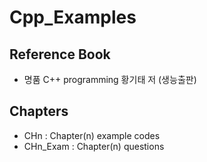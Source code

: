 # Cpp_Examples
## Reference Book
* 명품 C++ programming 황기태 저 (생능출판)   
## Chapters
* CHn : Chapter(n) example codes
* CHn_Exam : Chapter(n) questions
